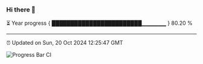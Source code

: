 ### Hi there 👋

⏳ Year progress { ████████████████████████▁▁▁▁▁▁ } 80.20 %

---

⏰ Updated on Sun, 20 Oct 2024 12:25:47 GMT

![Progress Bar CI](https://github.com/liununu/liununu/workflows/Progress%20Bar%20CI/badge.svg)
